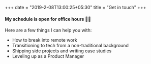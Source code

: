 +++
date = "2019-2-08T13:00:25+05:30"
title = "Get in touch"
+++

#### My schedule is open for office hours 👋🏽

Here are a few things I can help you with:

- How to break into remote work
- Transitioning to tech from a non-traditional background
- Shipping side projects and writing case studies
- Leveling up as a Product Manager

<!-- Calendly inline widget begin -->
<div class="calendly-inline-widget" data-url="https://calendly.com/_justirma/1on1-call" style="min-width:320px;height:630px;"></div>
<script type="text/javascript" src="https://assets.calendly.com/assets/external/widget.js"></script>
<!-- Calendly inline widget end -->
